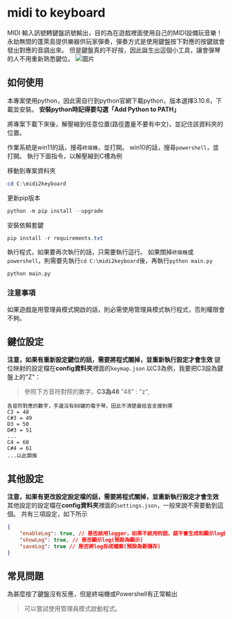 # midi to keyboard

MIDI 輸入訊號轉鍵盤訊號輸出，目的為在遊戲裡面使用自己的MIDI設備玩音樂！
永劫無間的蓬萊島提供樂器供玩家彈奏，彈奏方式是使用鍵盤按下對應的按鍵就會發出對應的音調出來。
但是鍵盤真的不好按，因此誕生出這個小工具，讓會彈琴的人不用重新熟悉鍵位。
![圖片](\images\screenshot.png)

## 如何使用

本專案使用python，因此需自行到python官網下載python，版本選擇3.10.6，下載並安裝。
**安裝python時記得要勾選「Add Python to PATH」**

將專案下載下來後，解壓縮到任意位置(路徑盡量不要有中文)，並記住該資料夾的位置。

作業系統是win11的話，搜尋`終端機`，並打開。
win10的話，搜尋`powershell`，並打開。
執行下面指令，以解壓縮到C槽為例

移動到專案資料夾

```powershell
cd C:\midi2keyboard
```

更新pip版本

```powershell
python -m pip install --upgrade
```

安裝依賴套鍵

```powershell
pip install -r requirements.txt

```

執行程式，如果要再次執行的話，只需要執行這行。
如果關掉`終端機`或`powershell`，則需要先執行`cd C:\midi2keyboard`後，再執行`python main.py`

```python
python main.py
```

### 注意事項

如果遊戲是用管理員模式開啟的話，則必需使用管理員模式執行程式，否則權限會不夠。

## 鍵位設定

**注意，如果有重新設定鍵位的話，需要將程式關掉，並重新執行設定才會生效**
鍵位映射的設定檔在**config資料夾**裡面的`keymap.json`
以C3為例，我要把C3設為鍵盤上的"Z"：
> 參照下方音符對照的數字，**C3為48**
> "48" : "z",

```plaintext
各音符對應的數字，手邊沒有88鍵的電子琴，因此不清楚最低音支援到哪
C3 = 48
C#3 = 49
D3 = 50
D#3 = 51
...
C4 = 60
C#4 = 61
...以此類推

```

## 其他設定

**注意，如果有更改設定設定檔的話，需要將程式關掉，並重新執行設定才會生效**
其他設定的設定檔在**config資料夾**裡面的`settings.json`，一般來說不需要動到這個。
共有三項設定，如下所示

```json
{
    "enableLog": true, // 是否啟用logger，如果不啟用的話，就不會生成和顯示log紀錄(預設為啟用)
    "showLog": true, // 是否顯示log(預設為顯示)
    "saveLog": true // 是否將log存成檔案(預設為要儲存)
}
```

## 常見問題

為甚麼按了鍵盤沒有反應，但是終端機或Powershell有正常輸出
> 可以嘗試使用管理員模式啟動程式。
